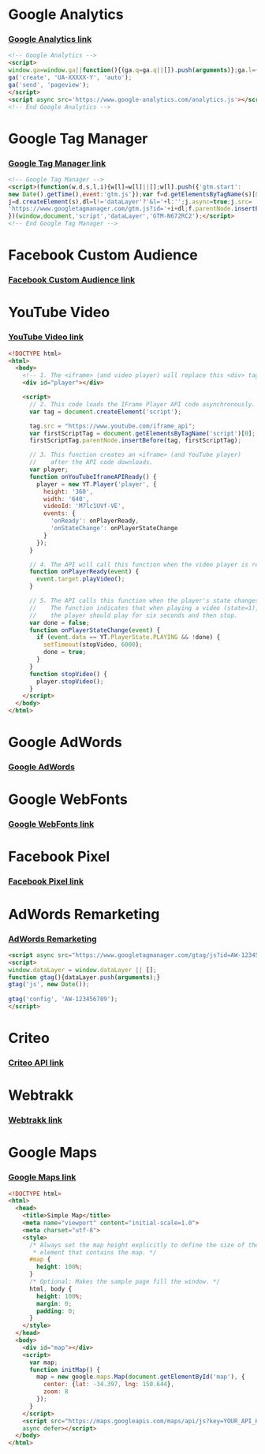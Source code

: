 # Google Analytics
### [Google Analytics link](https://analytics.google.com)
```html
<!-- Google Analytics -->
<script>
window.ga=window.ga||function(){(ga.q=ga.q||[]).push(arguments)};ga.l=+new Date;
ga('create', 'UA-XXXXX-Y', 'auto');
ga('send', 'pageview');
</script>
<script async src='https://www.google-analytics.com/analytics.js'></script>
<!-- End Google Analytics -->
```

# Google Tag Manager
### [Google Tag Manager link](https://tagmanager.google.com)
```html
<!-- Google Tag Manager -->
<script>(function(w,d,s,l,i){w[l]=w[l]||[];w[l].push({'gtm.start':
new Date().getTime(),event:'gtm.js'});var f=d.getElementsByTagName(s)[0],
j=d.createElement(s),dl=l!='dataLayer'?'&l='+l:'';j.async=true;j.src=
'https://www.googletagmanager.com/gtm.js?id='+i+dl;f.parentNode.insertBefore(j,f);
})(window,document,'script','dataLayer','GTM-N672RC2');</script>
<!-- End Google Tag Manager -->
```
# Facebook Custom Audience
### [Facebook Custom Audience link](https://www.facebook.com/business/help/341425252616329)
# YouTube Video
### [YouTube Video link](https://developers.google.com/youtube/)
```html
<!DOCTYPE html>
<html>
  <body>
    <!-- 1. The <iframe> (and video player) will replace this <div> tag. -->
    <div id="player"></div>

    <script>
      // 2. This code loads the IFrame Player API code asynchronously.
      var tag = document.createElement('script');

      tag.src = "https://www.youtube.com/iframe_api";
      var firstScriptTag = document.getElementsByTagName('script')[0];
      firstScriptTag.parentNode.insertBefore(tag, firstScriptTag);

      // 3. This function creates an <iframe> (and YouTube player)
      //    after the API code downloads.
      var player;
      function onYouTubeIframeAPIReady() {
        player = new YT.Player('player', {
          height: '360',
          width: '640',
          videoId: 'M7lc1UVf-VE',
          events: {
            'onReady': onPlayerReady,
            'onStateChange': onPlayerStateChange
          }
        });
      }

      // 4. The API will call this function when the video player is ready.
      function onPlayerReady(event) {
        event.target.playVideo();
      }

      // 5. The API calls this function when the player's state changes.
      //    The function indicates that when playing a video (state=1),
      //    the player should play for six seconds and then stop.
      var done = false;
      function onPlayerStateChange(event) {
        if (event.data == YT.PlayerState.PLAYING && !done) {
          setTimeout(stopVideo, 6000);
          done = true;
        }
      }
      function stopVideo() {
        player.stopVideo();
      }
    </script>
  </body>
</html>
```
# Google AdWords
### [Google AdWords](https://developers.google.com/google-ads/api)

# Google WebFonts
### [Google WebFonts link](https://developers.google.com/fonts/docs/developer_api)

# Facebook Pixel
### [Facebook Pixel link](https://developers.facebook.com/docs/marketing-api/audiences-api/pixel/)

# AdWords Remarketing
### [AdWords Remarketing](https://support.google.com/google-ads/answer/2476688?co=ADWORDS.IsAWNCustomer%3Dtrue&oco=1)
```html
<script async src="https://www.googletagmanager.com/gtag/js?id=AW-123456789"></script>
<script>
window.dataLayer = window.dataLayer || [];
function gtag(){dataLayer.push(arguments);}
gtag('js', new Date());
 
gtag('config', 'AW-123456789');
</script>
```

# Criteo
### [Criteo API link](https://support.criteo.com/s/article?article=360001223829-Introduction-to-the-Criteo-Marketing-API)

# Webtrakk
### [Webtrakk link](https://support.webtrekk.com/hc/en-us/articles/115001497529-JSON-RPC-API)

# Google Maps
### [Google Maps link](https://developers.google.com/maps/documentation/javascript/tutorial)
```html
<!DOCTYPE html>
<html>
  <head>
    <title>Simple Map</title>
    <meta name="viewport" content="initial-scale=1.0">
    <meta charset="utf-8">
    <style>
      /* Always set the map height explicitly to define the size of the div
       * element that contains the map. */
      #map {
        height: 100%;
      }
      /* Optional: Makes the sample page fill the window. */
      html, body {
        height: 100%;
        margin: 0;
        padding: 0;
      }
    </style>
  </head>
  <body>
    <div id="map"></div>
    <script>
      var map;
      function initMap() {
        map = new google.maps.Map(document.getElementById('map'), {
          center: {lat: -34.397, lng: 150.644},
          zoom: 8
        });
      }
    </script>
    <script src="https://maps.googleapis.com/maps/api/js?key=YOUR_API_KEY&callback=initMap"
    async defer></script>
  </body>
</html>
```